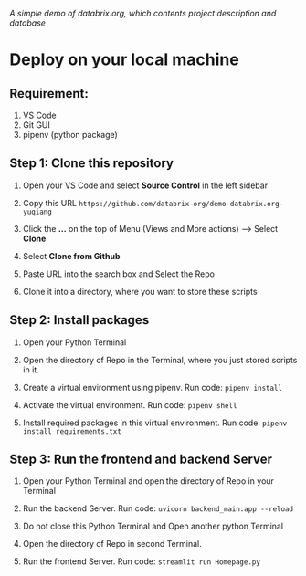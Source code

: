 *A simple demo of databrix.org, which contents project description and database*
# Deploy on your local machine

## Requirement:
1. VS Code
2. Git GUI
3. pipenv (python package)

## Step 1: Clone this repository
1. Open your VS Code and select **Source Control** in the left sidebar

2. Copy this URL `https://github.com/databrix-org/demo-databrix.org-yuqiang`

3. Click the **...** on the top of Menu (Views and More actions) --> Select **Clone**

4. Select **Clone from Github** 

5. Paste URL into the search box and Select the Repo

6. Clone it into a directory, where you want to store these scripts

## Step 2: Install packages

1. Open your Python Terminal

2. Open the directory of Repo in the Terminal, where you just stored scripts in it.

3. Create a virtual environment using pipenv. Run code: `pipenv install`

4. Activate the virtual environment. Run code: `pipenv shell`

5. Install required packages in this virtual environment. Run code: `pipenv install requirements.txt`

## Step 3: Run the frontend and backend Server

1. Open your Python Terminal and open the directory of Repo in your Terminal

2. Run the backend Server. Run code: `uvicorn backend_main:app --reload`

3. Do not close this Python Terminal and Open another python Terminal

4. Open the directory of Repo in second Terminal.

5. Run the frontend Server. Run code: `streamlit run Homepage.py`
